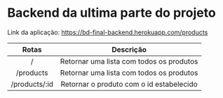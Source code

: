 # Backend da ultima parte do projeto

Link da aplicação: <a target="_blank" href="https://bd-final-backend.herokuapp.com/products">https://bd-final-backend.herokuapp.com/products</a>

| Rotas        | Descrição      |  
|     :---:    |     :---:      |
| /     | Retornar uma lista com todos os produtos|
| /products     | Retornar uma lista com todos os produtos|
| /products/:id| Retornar o produto com o id estabelecido|
